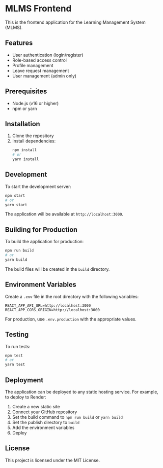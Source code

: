 # MLMS Frontend

This is the frontend application for the Learning Management System (MLMS).

## Features

- User authentication (login/register)
- Role-based access control
- Profile management
- Leave request management
- User management (admin only)

## Prerequisites

- Node.js (v16 or higher)
- npm or yarn

## Installation

1. Clone the repository
2. Install dependencies:
   ```bash
   npm install
   # or
   yarn install
   ```

## Development

To start the development server:

```bash
npm start
# or
yarn start
```

The application will be available at `http://localhost:3000`.

## Building for Production

To build the application for production:

```bash
npm run build
# or
yarn build
```

The build files will be created in the `build` directory.

## Environment Variables

Create a `.env` file in the root directory with the following variables:

```
REACT_APP_API_URL=http://localhost:3000
REACT_APP_CORS_ORIGIN=http://localhost:3000
```

For production, use `.env.production` with the appropriate values.

## Testing

To run tests:

```bash
npm test
# or
yarn test
```

## Deployment

The application can be deployed to any static hosting service. For example, to deploy to Render:

1. Create a new static site
2. Connect your GitHub repository
3. Set the build command to `npm run build` or `yarn build`
4. Set the publish directory to `build`
5. Add the environment variables
6. Deploy

## License

This project is licensed under the MIT License. 